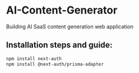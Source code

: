 # AI-Content-Generator
Building AI SaaS content generation web application


## Installation steps and guide:
```bash
npm install next-auth
npm install @next-auth/prisma-adapter
```